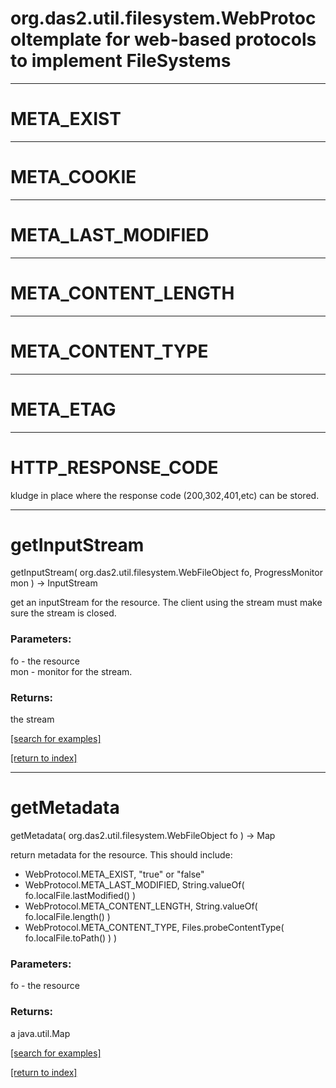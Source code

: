 # org.das2.util.filesystem.WebProtocoltemplate for web-based protocols to implement FileSystems
***
<a name="META_EXIST"></a>
# META_EXIST



***
<a name="META_COOKIE"></a>
# META_COOKIE



***
<a name="META_LAST_MODIFIED"></a>
# META_LAST_MODIFIED



***
<a name="META_CONTENT_LENGTH"></a>
# META_CONTENT_LENGTH



***
<a name="META_CONTENT_TYPE"></a>
# META_CONTENT_TYPE



***
<a name="META_ETAG"></a>
# META_ETAG



***
<a name="HTTP_RESPONSE_CODE"></a>
# HTTP_RESPONSE_CODE

kludge in place where the response code (200,302,401,etc) can be stored.

***
<a name="getInputStream"></a>
# getInputStream
getInputStream( org.das2.util.filesystem.WebFileObject fo, ProgressMonitor mon ) &rarr; InputStream

get an inputStream for the resource.  The client using the stream must make sure the stream is closed.

### Parameters:
fo - the resource
<br>mon - monitor for the stream.

### Returns:
the stream

<a href="https://github.com/autoplot/dev/search?q=getInputStream&unscoped_q=getInputStream">[search for examples]</a>

<a href="https://github.com/autoplot/documentation/blob/master/javadoc/index-all.md">[return to index]</a>

***
<a name="getMetadata"></a>
# getMetadata
getMetadata( org.das2.util.filesystem.WebFileObject fo ) &rarr; Map

return metadata for the resource.  This should include:
 <ul>
 <li>WebProtocol.META_EXIST, "true" or "false"
 <li>WebProtocol.META_LAST_MODIFIED, String.valueOf( fo.localFile.lastModified() )
 <li>WebProtocol.META_CONTENT_LENGTH, String.valueOf( fo.localFile.length() )
 <li>WebProtocol.META_CONTENT_TYPE, Files.probeContentType( fo.localFile.toPath() ) )
 </ul>

### Parameters:
fo - the resource

### Returns:
a java.util.Map


<a href="https://github.com/autoplot/dev/search?q=getMetadata&unscoped_q=getMetadata">[search for examples]</a>

<a href="https://github.com/autoplot/documentation/blob/master/javadoc/index-all.md">[return to index]</a>

